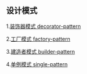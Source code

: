 ## 设计模式

1.[装饰器模式 decorator-pattern](https://github.com/ning4256/design-pattern/tree/master/src/com/ning4256/decorator_pattern)

2.[工厂模式 factory-pattern](https://github.com/ning4256/design-pattern/tree/master/src/com/ning4256/factory_pattern)

3.[建造者模式 builder-pattern](https://github.com/ning4256/design-pattern/tree/master/src/com/ning4256/builder_pattern)

4.[单例模式 single-pattern](https://github.com/ning4256/design-pattern/tree/master/src/com/ning4256/single_pattern)

